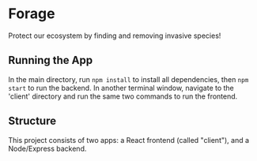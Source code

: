 # Forage

Protect our ecosystem by finding and removing invasive species!

## Running the App
In the main directory, run `npm install` to install all dependencies, then `npm start` to run the backend. In another terminal window, navigate to the 'client' directory and run the same two commands to run the frontend.

## Structure
This project consists of two apps: a React frontend (called "client"), and a Node/Express backend.
